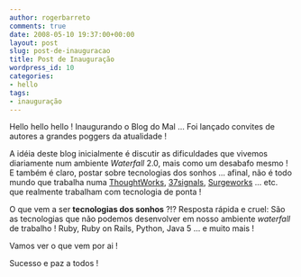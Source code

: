 ```yaml
---
author: rogerbarreto
comments: true
date: 2008-05-10 19:37:00+00:00
layout: post
slug: post-de-inauguracao
title: Post de Inauguração
wordpress_id: 10
categories:
- hello
tags:
- inauguração
---
```


Hello hello hello ! Inaugurando o Blog do Mal ...
Foi lançado convites de autores a grandes poggers da atualidade !

A idéia deste blog inicialmente é discutir as dificuldades que vivemos diariamente num ambiente _Waterfall_ 2.0, mais como um desabafo mesmo ! E também é claro, postar sobre tecnologias dos sonhos ... afinal, não é todo mundo que trabalha numa [ThoughtWorks](http://www.thoughtworks.com/), [37signals](http://www.37signals.com/), [Surgeworks](http://www.surgeworks.com/) ... etc. que realmente trabalham com tecnologia de ponta !

O que vem a ser **tecnologias dos sonhos** ?!?
Resposta rápida e cruel: São as tecnologias que não podemos desenvolver em nosso ambiente _waterfall_ de trabalho ! Ruby, Ruby on Rails, Python, Java 5 ... e muito mais !

Vamos ver o que vem por ai !

Sucesso e paz a todos !
